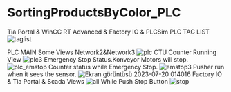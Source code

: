 # SortingProductsByColor_PLC
Tia Portal &amp; WinCC RT Advanced &amp; Factory IO &amp; PLCSim
PLC TAG LIST
![taglist](https://github.com/huseyinbali/SortingProductsByColor_PLC/assets/137905457/2226b149-4774-4533-8ae9-a925bda172f8)

PLC MAIN Some Views
Network2&Network3
![plc](https://github.com/huseyinbali/SortingProductsByColor_PLC/assets/137905457/a6712203-e57e-4a73-a2a1-22f8c50a73c8)
CTU Counter Running View
![plc3](https://github.com/huseyinbali/SortingProductsByColor_PLC/assets/137905457/b7f4ba94-4b86-4d02-a985-b23062dd4df0)
Emergency Stop Status.Konveyor Motors will stop.
![plc_emstop](https://github.com/huseyinbali/SortingProductsByColor_PLC/assets/137905457/d471ac38-8f6a-4e22-ba29-b5cf3750e38a)
Counter status while Emergency Stop.
![emstop3](https://github.com/huseyinbali/SortingProductsByColor_PLC/assets/137905457/b948a812-0127-4d9d-9c66-f5df1323a7a6)
Pusher run when it sees the sensor.
![Ekran görüntüsü 2023-07-20 014016](https://github.com/huseyinbali/SortingProductsByColor_PLC/assets/137905457/3fe80132-ff58-4dad-9aef-50a42896890c)
Factory IO & Tia Portal & Scada Views
![all](https://github.com/huseyinbali/SortingProductsByColor_PLC/assets/137905457/5084edc7-cafe-44e2-8d4d-586bfb3c3099)
While Push Stop Button
![stop](https://github.com/huseyinbali/SortingProductsByColor_PLC/assets/137905457/4c6ed113-d0aa-40c0-8efa-016989a8fe97)

